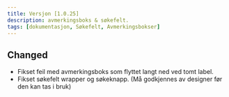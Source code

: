 ```yaml
---
title: Versjon [1.0.25]
description: avmerkingsboks & søkefelt.
tags: [dokumentasjon, Søkefelt, Avmerkingsbokser]
---
```


## Changed
- Fikset feil med avmerkingsboks som flyttet langt ned ved tomt label.
- Fikset søkefelt wrapper og søkeknapp. (Må godkjennes av designer før den kan tas i bruk)


